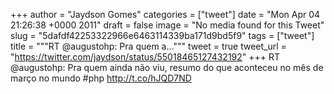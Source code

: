 
+++
author = "Jaydson Gomes"
categories = ["tweet"]
date = "Mon Apr 04 21:26:38 +0000 2011"
draft = false
image = "No media found for this Tweet"
slug = "5dafdf42253322966e6463114339ba171d9bd5f9"
tags = ["tweet"]
title = """RT @augustohp: Pra quem a..."""
tweet = true
tweet_url = "https://twitter.com/jaydson/status/55018465127432192"
+++
RT @augustohp: Pra quem ainda não viu, resumo do que aconteceu no mês de março no mundo #php http://t.co/hJQD7ND
